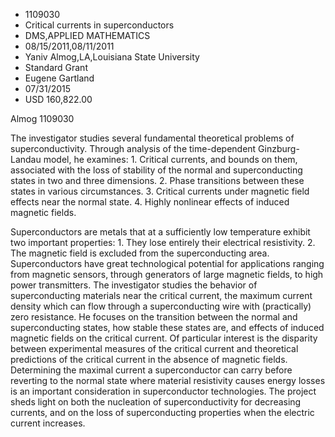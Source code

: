 
* 1109030
* Critical currents in superconductors
* DMS,APPLIED MATHEMATICS
* 08/15/2011,08/11/2011
* Yaniv Almog,LA,Louisiana State University
* Standard Grant
* Eugene Gartland
* 07/31/2015
* USD 160,822.00

Almog 1109030

The investigator studies several fundamental theoretical problems of
superconductivity. Through analysis of the time-dependent Ginzburg-Landau model,
he examines: 1. Critical currents, and bounds on them, associated with the loss
of stability of the normal and superconducting states in two and three
dimensions. 2. Phase transitions between these states in various circumstances.
3. Critical currents under magnetic field effects near the normal state. 4.
Highly nonlinear effects of induced magnetic fields.

Superconductors are metals that at a sufficiently low temperature exhibit two
important properties: 1. They lose entirely their electrical resistivity. 2. The
magnetic field is excluded from the superconducting area. Superconductors have
great technological potential for applications ranging from magnetic sensors,
through generators of large magnetic fields, to high power transmitters. The
investigator studies the behavior of superconducting materials near the critical
current, the maximum current density which can flow through a superconducting
wire with (practically) zero resistance. He focuses on the transition between
the normal and superconducting states, how stable these states are, and effects
of induced magnetic fields on the critical current. Of particular interest is
the disparity between experimental measures of the critical current and
theoretical predictions of the critical current in the absence of magnetic
fields. Determining the maximal current a superconductor can carry before
reverting to the normal state where material resistivity causes energy losses is
an important consideration in superconductor technologies. The project sheds
light on both the nucleation of superconductivity for decreasing currents, and
on the loss of superconducting properties when the electric current increases.
